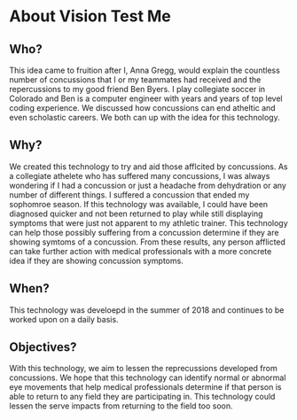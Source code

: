# About Vision Test Me

## Who?

This idea came to fruition after I, Anna Gregg, would explain the countless number of concussions that I or my teammates had received and the repercussions to my good friend Ben Byers. I play collegiate soccer in Colorado and Ben is a computer engineer with years and years of top level coding experience. We discussed how concussions can end atheltic and even scholastic careers. We both can up with the idea for this technology. 

## Why?

We created this technology to try and aid those afflcited by concussions. As a collegiate athelete who has suffered many concussions, I was always wondering if I had a concussion or just a headache from dehydration or any number of different things. I suffered a concussion that ended my sophomroe season. If this technology was available, I could have been diagnosed quicker and not been returned to play while still displaying symptoms that were just not apparent to my athletic trainer. This technology can help those possibly suffering from a concussion determine if they are showing symtoms of a concussion. From these results, any person afflicted can take further action with medical professionals with a more concrete idea if they are showing concussion symptoms. 

## When?

This technology was develoepd in the summer of 2018 and continues to be worked upon on a daily basis. 

## Objectives?

With this technology, we aim to lessen the reprecussions developed from concussions. We hope that this technology can identify normal or abnormal eye movements that help medical professionals determine if that person is able to return to any field they are participating in. This technology could lessen the serve impacts from returning to the field too soon. 
